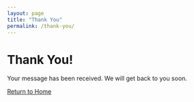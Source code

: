 ```yaml
---
layout: page
title: "Thank You"
permalink: /thank-you/
---
```

<h1>Thank You!</h1>
<p>Your message has been received. We will get back to you soon.</p>
<a href="/">Return to Home</a>
